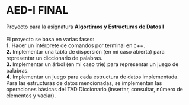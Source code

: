 # AED-I FINAL
Proyecto para la asignatura **Algortimos y Estructuras de Datos I** <br><br>
El proyecto se basa en varias fases: <br>
**1.** Hacer un intérprete de comandos por terminal en c++. <br>
**2.** Implementar una tabla de dispersión (en mi caso abierta) para representar un diccionario de palabras. <br>
**3.** Implementar un árbol (en mi caso trie) para representar un juego de palabras. <br>
**4.** Implementar un juego para cada estructura de datos implementada. <br>
Para las estructuras de datos mencionadas, se implementan las operaciones básicas del TAD Diccionario (insertar, consultar, número de elementos y vaciar).
